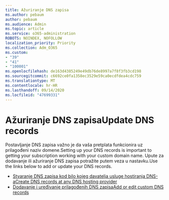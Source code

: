 ```yaml
---
title: Ažuriranje DNS zapisa
ms.author: pebaum
author: pebaum
ms.audience: Admin
ms.topic: article
ms.service: o365-administration
ROBOTS: NOINDEX, NOFOLLOW
localization_priority: Priority
ms.collection: Adm_O365
ms.custom:
- "39"
- "41"
- "100001"
ms.openlocfilehash: de163d4385249e49db76de8997a7f8f3fb3cd198
ms.sourcegitcommit: c6692ce0fa1358ec3529e59ca0ecdfdea4cdc759
ms.translationtype: MT
ms.contentlocale: hr-HR
ms.lasthandoff: 09/14/2020
ms.locfileid: "47699331"
---
```

# <a name="update-dns-records"></a><span data-ttu-id="3a5f6-102">Ažuriranje DNS zapisa</span><span class="sxs-lookup"><span data-stu-id="3a5f6-102">Update DNS records</span></span>

<span data-ttu-id="3a5f6-103">Postavljanje DNS zapisa važno je da vaša pretplata funkcionira uz prilagođeni naziv domene.</span><span class="sxs-lookup"><span data-stu-id="3a5f6-103">Setting up your DNS records is important to getting your subscription working with your custom domain name.</span></span> <span data-ttu-id="3a5f6-104">Upute za dodavanje ili ažuriranje DNS zapisa potražite putem veza u nastavku.</span><span class="sxs-lookup"><span data-stu-id="3a5f6-104">Use the links below to add or update your DNS records.</span></span>
  
- [<span data-ttu-id="3a5f6-105">Stvaranje DNS zapisa kod bilo kojeg davatelja usluge hostiranja DNS-a</span><span class="sxs-lookup"><span data-stu-id="3a5f6-105">Create DNS records at any DNS hosting provider</span></span>](https://docs.microsoft.com/microsoft-365/admin/get-help-with-domains/create-dns-records-at-any-dns-hosting-provider)  
- [<span data-ttu-id="3a5f6-106">Dodavanje i uređivanje prilagođenih DNS zapisa</span><span class="sxs-lookup"><span data-stu-id="3a5f6-106">Add or edit custom DNS records</span></span>](https://docs.microsoft.com/microsoft-365/admin/dns/add-or-edit-custom-dns-records)